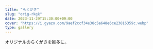 ```yaml
---
title: "らくがき"
slug: "orig-rkgk"
date: 2023-11-29T15:30:00+09:00
cover: "https://i.gyazo.com/9aef2ccf34e38c5a648e6ce23816359c.webp"
type: gallery
---
```


オリジナルのらくがきを雑多に。